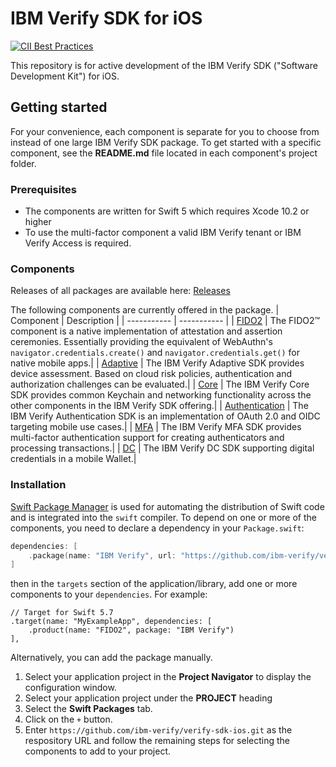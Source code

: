 # IBM Verify SDK for iOS 

[![CII Best Practices](https://bestpractices.coreinfrastructure.org/projects/5625/badge)](https://bestpractices.coreinfrastructure.org/projects/5625)

This repository is for active development of the IBM Verify SDK ("Software Development Kit") for iOS.

## Getting started

For your convenience, each component is separate for you to choose from instead of one large IBM Verify SDK package.  To get started with a specific component, see the **README.md** file located in each component's project folder.

### Prerequisites

- The components are written for Swift 5 which requires Xcode 10.2 or higher
- To use the multi-factor component a valid IBM Verify tenant or IBM Verify Access is required.

### Components

Releases of all packages are available here: [Releases](https://github.com/ibm-verify/verify-sdk-ios/releases)

The following components are currently offered in the package.
| Component | Description |
| ----------- | ----------- |
| [FIDO2](Sources/fido2) | The FIDO2™ component is a native implementation of attestation and assertion ceremonies.  Essentially providing the equivalent of WebAuthn's `navigator.credentials.create()` and `navigator.credentials.get()` for native mobile apps.|
| [Adaptive](Sources/adaptive) | The IBM Verify Adaptive SDK provides device assessment. Based on cloud risk policies, authentication and authorization challenges can be evaluated.|
| [Core](Sources/core) | The IBM Verify Core SDK provides common Keychain and networking functionality across the other components in the IBM Verify SDK offering.|
| [Authentication](Sources/authentication) | The IBM Verify Authentication SDK is an implementation of OAuth 2.0 and OIDC targeting mobile use cases.|
| [MFA](Sources/mfa) | The IBM Verify MFA SDK provides multi-factor authentication support for creating authenticators and processing transactions.|
| [DC](Sources/dc) | The IBM Verify DC SDK supporting digital credentials in a mobile Wallet.|

### Installation

[Swift Package Manager](https://swift.org/package-manager/) is used for automating the distribution of Swift code and is integrated into the `swift` compiler.  To depend on one or more of the components, you need to declare a dependency in your `Package.swift`:

```swift
dependencies: [
    .package(name: "IBM Verify", url: "https://github.com/ibm-verify/verify-sdk-ios.git", from: "3.0.11")
]
```

then in the `targets` section of the application/library, add one or more components to your `dependencies`. For example:

```switft
// Target for Swift 5.7
.target(name: "MyExampleApp", dependencies: [
    .product(name: "FIDO2", package: "IBM Verify")
],
```

Alternatively, you can add the package manually.
1. Select your application project in the **Project Navigator** to display the configuration window.
2. Select your application project under the **PROJECT** heading
3. Select the **Swift Packages** tab.
4. Click on the `+` button.
5. Enter `https://github.com/ibm-verify/verify-sdk-ios.git` as the respository URL and follow the remaining steps for selecting the components to add to your project.
